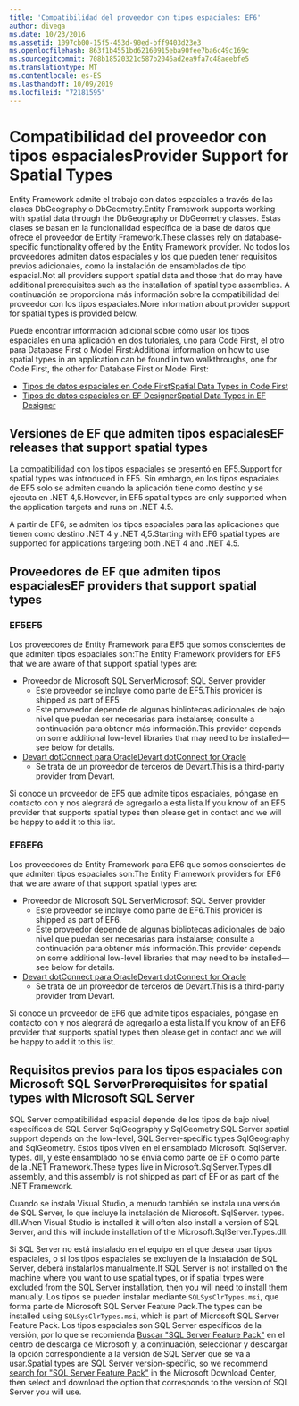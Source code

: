 ```yaml
---
title: 'Compatibilidad del proveedor con tipos espaciales: EF6'
author: divega
ms.date: 10/23/2016
ms.assetid: 1097cb00-15f5-453d-90ed-bff9403d23e3
ms.openlocfilehash: 863f1b4551bd62160915eba90fee7ba6c49c169c
ms.sourcegitcommit: 708b18520321c587b2046ad2ea9fa7c48aeebfe5
ms.translationtype: MT
ms.contentlocale: es-ES
ms.lasthandoff: 10/09/2019
ms.locfileid: "72181595"
---
```

# <a name="provider-support-for-spatial-types"></a><span data-ttu-id="d9fcc-102">Compatibilidad del proveedor con tipos espaciales</span><span class="sxs-lookup"><span data-stu-id="d9fcc-102">Provider Support for Spatial Types</span></span>
<span data-ttu-id="d9fcc-103">Entity Framework admite el trabajo con datos espaciales a través de las clases DbGeography o DbGeometry.</span><span class="sxs-lookup"><span data-stu-id="d9fcc-103">Entity Framework supports working with spatial data through the DbGeography or DbGeometry classes.</span></span> <span data-ttu-id="d9fcc-104">Estas clases se basan en la funcionalidad específica de la base de datos que ofrece el proveedor de Entity Framework.</span><span class="sxs-lookup"><span data-stu-id="d9fcc-104">These classes rely on database-specific functionality offered by the Entity Framework provider.</span></span> <span data-ttu-id="d9fcc-105">No todos los proveedores admiten datos espaciales y los que pueden tener requisitos previos adicionales, como la instalación de ensamblados de tipo espacial.</span><span class="sxs-lookup"><span data-stu-id="d9fcc-105">Not all providers support spatial data and those that do may have additional prerequisites such as the installation of spatial type assemblies.</span></span> <span data-ttu-id="d9fcc-106">A continuación se proporciona más información sobre la compatibilidad del proveedor con los tipos espaciales.</span><span class="sxs-lookup"><span data-stu-id="d9fcc-106">More information about provider support for spatial types is provided below.</span></span>  

<span data-ttu-id="d9fcc-107">Puede encontrar información adicional sobre cómo usar los tipos espaciales en una aplicación en dos tutoriales, uno para Code First, el otro para Database First o Model First:</span><span class="sxs-lookup"><span data-stu-id="d9fcc-107">Additional information on how to use spatial types in an application can be found in two walkthroughs, one for Code First, the other for Database First or Model First:</span></span>  

- [<span data-ttu-id="d9fcc-108">Tipos de datos espaciales en Code First</span><span class="sxs-lookup"><span data-stu-id="d9fcc-108">Spatial Data Types in Code First</span></span>](~/ef6/modeling/code-first/data-types/spatial.md)  
- [<span data-ttu-id="d9fcc-109">Tipos de datos espaciales en EF Designer</span><span class="sxs-lookup"><span data-stu-id="d9fcc-109">Spatial Data Types in EF Designer</span></span>](~/ef6/modeling/designer/data-types/spatial.md)  

## <a name="ef-releases-that-support-spatial-types"></a><span data-ttu-id="d9fcc-110">Versiones de EF que admiten tipos espaciales</span><span class="sxs-lookup"><span data-stu-id="d9fcc-110">EF releases that support spatial types</span></span>  

<span data-ttu-id="d9fcc-111">La compatibilidad con los tipos espaciales se presentó en EF5.</span><span class="sxs-lookup"><span data-stu-id="d9fcc-111">Support for spatial types was introduced in EF5.</span></span> <span data-ttu-id="d9fcc-112">Sin embargo, en los tipos espaciales de EF5 solo se admiten cuando la aplicación tiene como destino y se ejecuta en .NET 4,5.</span><span class="sxs-lookup"><span data-stu-id="d9fcc-112">However, in EF5 spatial types are only supported when the application targets and runs on .NET 4.5.</span></span>  

<span data-ttu-id="d9fcc-113">A partir de EF6, se admiten los tipos espaciales para las aplicaciones que tienen como destino .NET 4 y .NET 4,5.</span><span class="sxs-lookup"><span data-stu-id="d9fcc-113">Starting with EF6 spatial types are supported for applications targeting both .NET 4 and .NET 4.5.</span></span>  

## <a name="ef-providers-that-support-spatial-types"></a><span data-ttu-id="d9fcc-114">Proveedores de EF que admiten tipos espaciales</span><span class="sxs-lookup"><span data-stu-id="d9fcc-114">EF providers that support spatial types</span></span>  

### <a name="ef5"></a><span data-ttu-id="d9fcc-115">EF5</span><span class="sxs-lookup"><span data-stu-id="d9fcc-115">EF5</span></span>  

<span data-ttu-id="d9fcc-116">Los proveedores de Entity Framework para EF5 que somos conscientes de que admiten tipos espaciales son:</span><span class="sxs-lookup"><span data-stu-id="d9fcc-116">The Entity Framework providers for EF5 that we are aware of that support spatial types are:</span></span>  

- <span data-ttu-id="d9fcc-117">Proveedor de Microsoft SQL Server</span><span class="sxs-lookup"><span data-stu-id="d9fcc-117">Microsoft SQL Server provider</span></span>  
    - <span data-ttu-id="d9fcc-118">Este proveedor se incluye como parte de EF5.</span><span class="sxs-lookup"><span data-stu-id="d9fcc-118">This provider is shipped as part of EF5.</span></span>  
    - <span data-ttu-id="d9fcc-119">Este proveedor depende de algunas bibliotecas adicionales de bajo nivel que puedan ser necesarias para instalarse; consulte a continuación para obtener más información.</span><span class="sxs-lookup"><span data-stu-id="d9fcc-119">This provider depends on some additional low-level libraries that may need to be installed—see below for details.</span></span>  
- [<span data-ttu-id="d9fcc-120">Devart dotConnect para Oracle</span><span class="sxs-lookup"><span data-stu-id="d9fcc-120">Devart dotConnect for Oracle</span></span>](https://www.devart.com/dotconnect/oracle/)  
    - <span data-ttu-id="d9fcc-121">Se trata de un proveedor de terceros de Devart.</span><span class="sxs-lookup"><span data-stu-id="d9fcc-121">This is a third-party provider from Devart.</span></span>  

<span data-ttu-id="d9fcc-122">Si conoce un proveedor de EF5 que admite tipos espaciales, póngase en contacto con y nos alegrará de agregarlo a esta lista.</span><span class="sxs-lookup"><span data-stu-id="d9fcc-122">If you know of an EF5 provider that supports spatial types then please get in contact and we will be happy to add it to this list.</span></span>  

### <a name="ef6"></a><span data-ttu-id="d9fcc-123">EF6</span><span class="sxs-lookup"><span data-stu-id="d9fcc-123">EF6</span></span>  

<span data-ttu-id="d9fcc-124">Los proveedores de Entity Framework para EF6 que somos conscientes de que admiten tipos espaciales son:</span><span class="sxs-lookup"><span data-stu-id="d9fcc-124">The Entity Framework providers for EF6 that we are aware of that support spatial types are:</span></span>  

- <span data-ttu-id="d9fcc-125">Proveedor de Microsoft SQL Server</span><span class="sxs-lookup"><span data-stu-id="d9fcc-125">Microsoft SQL Server provider</span></span>  
    - <span data-ttu-id="d9fcc-126">Este proveedor se incluye como parte de EF6.</span><span class="sxs-lookup"><span data-stu-id="d9fcc-126">This provider is shipped as part of EF6.</span></span>  
    - <span data-ttu-id="d9fcc-127">Este proveedor depende de algunas bibliotecas adicionales de bajo nivel que puedan ser necesarias para instalarse; consulte a continuación para obtener más información.</span><span class="sxs-lookup"><span data-stu-id="d9fcc-127">This provider depends on some additional low-level libraries that may need to be installed—see below for details.</span></span>  
- [<span data-ttu-id="d9fcc-128">Devart dotConnect para Oracle</span><span class="sxs-lookup"><span data-stu-id="d9fcc-128">Devart dotConnect for Oracle</span></span>](https://www.devart.com/dotconnect/oracle/)  
    - <span data-ttu-id="d9fcc-129">Se trata de un proveedor de terceros de Devart.</span><span class="sxs-lookup"><span data-stu-id="d9fcc-129">This is a third-party provider from Devart.</span></span>  

<span data-ttu-id="d9fcc-130">Si conoce un proveedor de EF6 que admite tipos espaciales, póngase en contacto con y nos alegrará de agregarlo a esta lista.</span><span class="sxs-lookup"><span data-stu-id="d9fcc-130">If you know of an EF6 provider that supports spatial types then please get in contact and we will be happy to add it to this list.</span></span>  

## <a name="prerequisites-for-spatial-types-with-microsoft-sql-server"></a><span data-ttu-id="d9fcc-131">Requisitos previos para los tipos espaciales con Microsoft SQL Server</span><span class="sxs-lookup"><span data-stu-id="d9fcc-131">Prerequisites for spatial types with Microsoft SQL Server</span></span>  

<span data-ttu-id="d9fcc-132">SQL Server compatibilidad espacial depende de los tipos de bajo nivel, específicos de SQL Server SqlGeography y SqlGeometry.</span><span class="sxs-lookup"><span data-stu-id="d9fcc-132">SQL Server spatial support depends on the low-level, SQL Server-specific types SqlGeography and SqlGeometry.</span></span> <span data-ttu-id="d9fcc-133">Estos tipos viven en el ensamblado Microsoft. SqlServer. types. dll, y este ensamblado no se envía como parte de EF o como parte de la .NET Framework.</span><span class="sxs-lookup"><span data-stu-id="d9fcc-133">These types live in Microsoft.SqlServer.Types.dll assembly, and this assembly is not shipped as part of EF or as part of the .NET Framework.</span></span>  

<span data-ttu-id="d9fcc-134">Cuando se instala Visual Studio, a menudo también se instala una versión de SQL Server, lo que incluye la instalación de Microsoft. SqlServer. types. dll.</span><span class="sxs-lookup"><span data-stu-id="d9fcc-134">When Visual Studio is installed it will often also install a version of SQL Server, and this will include installation of the Microsoft.SqlServer.Types.dll.</span></span>  

<span data-ttu-id="d9fcc-135">Si SQL Server no está instalado en el equipo en el que desea usar tipos espaciales, o si los tipos espaciales se excluyen de la instalación de SQL Server, deberá instalarlos manualmente.</span><span class="sxs-lookup"><span data-stu-id="d9fcc-135">If SQL Server is not installed on the machine where you want to use spatial types, or if spatial types were excluded from the SQL Server installation, then you will need to install them manually.</span></span> <span data-ttu-id="d9fcc-136">Los tipos se pueden instalar mediante `SQLSysClrTypes.msi`, que forma parte de Microsoft SQL Server Feature Pack.</span><span class="sxs-lookup"><span data-stu-id="d9fcc-136">The types can be installed using `SQLSysClrTypes.msi`, which is part of Microsoft SQL Server Feature Pack.</span></span> <span data-ttu-id="d9fcc-137">Los tipos espaciales son SQL Server específicos de la versión, por lo que se recomienda [Buscar "SQL Server Feature Pack"](https://www.microsoft.com/search/result.aspx?q=sql+server+feature+pack) en el centro de descarga de Microsoft y, a continuación, seleccionar y descargar la opción correspondiente a la versión de SQL Server que se va a usar.</span><span class="sxs-lookup"><span data-stu-id="d9fcc-137">Spatial types are SQL Server version-specific, so we recommend [search for "SQL Server Feature Pack"](https://www.microsoft.com/search/result.aspx?q=sql+server+feature+pack) in the Microsoft Download Center, then select and download the option that corresponds to the version of SQL Server you will use.</span></span>

